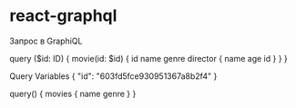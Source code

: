 # react-graphql

Запрос в GraphiQL

query ($id: ID) {
  movie(id: $id) {
    id
    name
    genre
    director {
      name
      age
      id
    }
  }
}

Query Variables
{
    "id": "603fd5fce930951367a8b2f4"
}


query() {
    movies {
        name
        genre
    }
}

